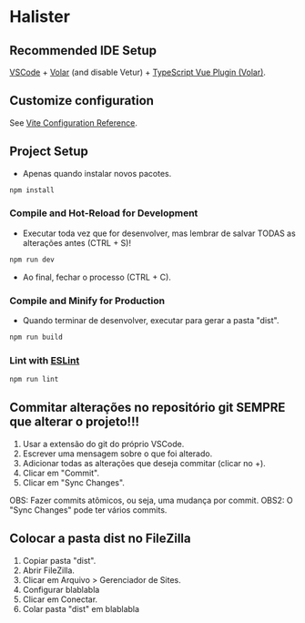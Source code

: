 # Halister

## Recommended IDE Setup

[VSCode](https://code.visualstudio.com/) + [Volar](https://marketplace.visualstudio.com/items?itemName=Vue.volar) (and disable Vetur) + [TypeScript Vue Plugin (Volar)](https://marketplace.visualstudio.com/items?itemName=Vue.vscode-typescript-vue-plugin).

## Customize configuration

See [Vite Configuration Reference](https://vitejs.dev/config/).

## Project Setup
- Apenas quando instalar novos pacotes.

```sh
npm install
```

### Compile and Hot-Reload for Development
- Executar toda vez que for desenvolver, mas lembrar de salvar TODAS as alterações antes (CTRL + S)!

```sh
npm run dev
```

- Ao final, fechar o processo (CTRL + C).

### Compile and Minify for Production
- Quando terminar de desenvolver, executar para gerar a pasta "dist".

```sh
npm run build
```

### Lint with [ESLint](https://eslint.org/)

```sh
npm run lint
```

## Commitar alterações no repositório git SEMPRE que alterar o projeto!!!
1. Usar a extensão do git do próprio VSCode.
2. Escrever uma mensagem sobre o que foi alterado.
3. Adicionar todas as alterações que deseja commitar (clicar no +).
4. Clicar em "Commit".
5. Clicar em "Sync Changes".

OBS: Fazer commits atômicos, ou seja, uma mudança por commit. 
OBS2: O "Sync Changes" pode ter vários commits.

## Colocar a pasta dist no FileZilla
1. Copiar pasta "dist".
2. Abrir FileZilla.
3. Clicar em Arquivo > Gerenciador de Sites.
4. Configurar blablabla
5. Clicar em Conectar.
6. Colar pasta "dist" em blablabla 

